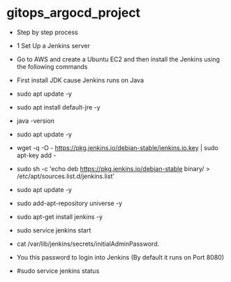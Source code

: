# gitops_argocd_project

* Step by step process

* 1 Set Up a Jenkins server 
* Go to AWS and create a Ubuntu EC2 and then install the Jenkins using the following commands

* First install JDK cause Jenkins runs on Java

* sudo apt update -y
* sudo apt install default-jre -y
* java -version
* sudo apt update -y
* wget -q -O - https://pkg.jenkins.io/debian-stable/jenkins.io.key | sudo apt-key add -
* sudo sh -c 'echo deb https://pkg.jenkins.io/debian-stable binary/ > /etc/apt/sources.list.d/jenkins.list'
* sudo apt update -y
* sudo add-apt-repository universe -y
* sudo apt-get install jenkins -y
* sudo service jenkins start
* cat /var/lib/jenkins/secrets/initialAdminPassword. 
* You this password to login into Jenkins (By default it runs on Port 8080)

* #sudo service jenkins status


